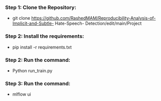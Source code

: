 ### Step 1: Clone the Repository:
- git clone https://github.com/RashedMAM/Reproducibility-Analysis-of-Implicit-and-Subtle-    Hate-Speech-  Detection/edit/main/Project

### Step 2: Install the requirements:
- pip install -r requirements.txt

### Step 2: Run the command:
- Python run_train.py

### Step 3: Run the command:
- mlflow ui
